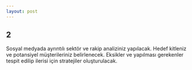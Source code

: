 ```yaml
---
layout: post
---
```



## 2 

Sosyal medyada ayrıntılı sektör ve rakip analiziniz yapılacak. Hedef kitleniz ve potansiyel müşterileriniz belirlenecek. Eksikler ve yapılması gerekenler tespit edilip ilerisi için stratejiler oluşturulacak.